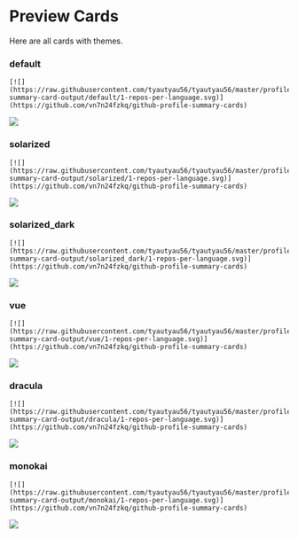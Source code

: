 
# Preview Cards

Here are all cards with themes.


### default


```
[![](https://raw.githubusercontent.com/tyautyau56/tyautyau56/master/profile-summary-card-output/default/1-repos-per-language.svg)](https://github.com/vn7n24fzkq/github-profile-summary-cards)
```
![](https://raw.githubusercontent.com/tyautyau56/tyautyau56/master/profile-summary-card-output/default/1-repos-per-language.svg)


### solarized


```
[![](https://raw.githubusercontent.com/tyautyau56/tyautyau56/master/profile-summary-card-output/solarized/1-repos-per-language.svg)](https://github.com/vn7n24fzkq/github-profile-summary-cards)
```
![](https://raw.githubusercontent.com/tyautyau56/tyautyau56/master/profile-summary-card-output/solarized/1-repos-per-language.svg)


### solarized_dark


```
[![](https://raw.githubusercontent.com/tyautyau56/tyautyau56/master/profile-summary-card-output/solarized_dark/1-repos-per-language.svg)](https://github.com/vn7n24fzkq/github-profile-summary-cards)
```
![](https://raw.githubusercontent.com/tyautyau56/tyautyau56/master/profile-summary-card-output/solarized_dark/1-repos-per-language.svg)


### vue


```
[![](https://raw.githubusercontent.com/tyautyau56/tyautyau56/master/profile-summary-card-output/vue/1-repos-per-language.svg)](https://github.com/vn7n24fzkq/github-profile-summary-cards)
```
![](https://raw.githubusercontent.com/tyautyau56/tyautyau56/master/profile-summary-card-output/vue/1-repos-per-language.svg)


### dracula


```
[![](https://raw.githubusercontent.com/tyautyau56/tyautyau56/master/profile-summary-card-output/dracula/1-repos-per-language.svg)](https://github.com/vn7n24fzkq/github-profile-summary-cards)
```
![](https://raw.githubusercontent.com/tyautyau56/tyautyau56/master/profile-summary-card-output/dracula/1-repos-per-language.svg)


### monokai


```
[![](https://raw.githubusercontent.com/tyautyau56/tyautyau56/master/profile-summary-card-output/monokai/1-repos-per-language.svg)](https://github.com/vn7n24fzkq/github-profile-summary-cards)
```
![](https://raw.githubusercontent.com/tyautyau56/tyautyau56/master/profile-summary-card-output/monokai/1-repos-per-language.svg)

